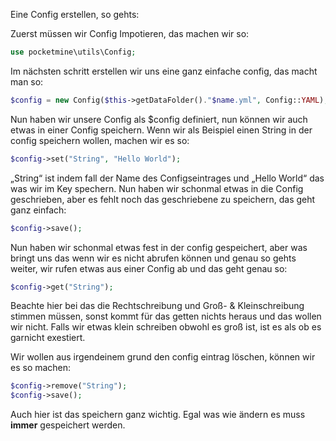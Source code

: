 Eine Config erstellen, so gehts:

Zuerst müssen wir Config Impotieren, das machen wir so:
```php
use pocketmine\utils\Config;
```

Im nächsten schritt erstellen wir uns eine ganz einfache config, das macht man so:
```php
$config = new Config($this->getDataFolder()."$name.yml", Config::YAML);
```

Nun haben wir unsere Config als $config definiert, nun können wir auch etwas in einer Config speichern.
Wenn wir als Beispiel einen String in der config speichern wollen, machen wir es so:
```php
$config->set("String", "Hello World");
```
„String“ ist indem fall der Name des Configseintrages und „Hello World“ das was wir im Key spechern. Nun haben wir schonmal etwas in die Config geschrieben, aber es fehlt noch das geschriebene zu speichern, das geht ganz einfach:
```php
$config->save();
```

Nun haben wir schonmal etwas fest in der config gespeichert, aber was bringt uns das wenn wir es nicht abrufen können und genau so gehts weiter, wir rufen etwas aus einer Config ab und das geht genau so:
```php
$config->get("String");
```
Beachte hier bei das die Rechtschreibung und Groß- & Kleinschreibung stimmen müssen, sonst kommt für das getten nichts heraus und das wollen wir nicht. Falls wir etwas klein schreiben obwohl es groß ist, ist es als ob es garnicht exestiert. 

Wir wollen aus irgendeinem grund den config eintrag löschen, können wir es so machen:
```php
$config->remove("String");
$config->save();
```
Auch hier ist das speichern ganz wichtig. Egal was wie ändern es muss __immer__ gespeichert werden.


